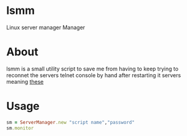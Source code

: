 # lsmm
Linux server manager Manager

# About
lsmm is a small utility script to save me from having to keep trying to reconnet the servers telnet console by hand after restarting it
servers meaning [these](https://gameservermanagers.com)

# Usage
```ruby
sm = ServerManager.new "script name","password"
sm.monitor
```
